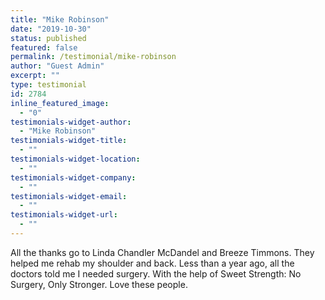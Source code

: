 ```yaml
---
title: "Mike Robinson"
date: "2019-10-30"
status: published
featured: false
permalink: /testimonial/mike-robinson
author: "Guest Admin"
excerpt: ""
type: testimonial
id: 2784
inline_featured_image:
  - "0"
testimonials-widget-author:
  - "Mike Robinson"
testimonials-widget-title:
  - ""
testimonials-widget-location:
  - ""
testimonials-widget-company:
  - ""
testimonials-widget-email:
  - ""
testimonials-widget-url:
  - ""
---
```


All the thanks go to Linda Chandler McDandel and Breeze Timmons. They helped me rehab my shoulder and back. Less than a year ago, all the doctors told me I needed surgery. With the help of Sweet Strength: No Surgery, Only Stronger. Love these people.
